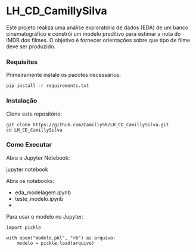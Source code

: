 # LH_CD_CamillySilva

Este projeto realiza uma análise exploratória de dados (EDA) de um banco cinematográfico e constrói um modelo preditivo para estimar a nota do IMDB dos filmes. O objetivo é fornecer orientações sobre que tipo de filme deve ser produzido.

### Requisitos

Primeiramente instale os pacotes necessários:

```
pip install -r requirements.txt

```

### Instalação

Clone este repositório:
```
git clone https://github.com/CamillySR/LH_CD_CamillySilva.git
cd LH_CD_CamillySilva
```
### Como Executar
Abra o Jupyter Notebook:

jupyter notebook

Abra os notebooks:
- eda_modelagem.ipynb
- teste_modelo.ipynb
- 

Para usar o modelo no Jupyter:
```
import pickle

with open("modelo.pkl", "rb") as arquivo:
    modelo = pickle.load(arquivo)
```
